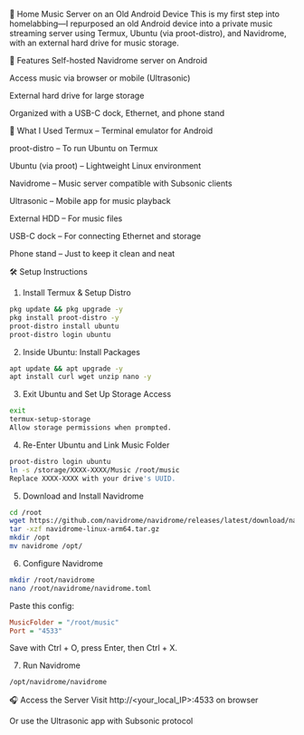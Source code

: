 🎵 Home Music Server on an Old Android Device
This is my first step into homelabbing—I repurposed an old Android device into a private music streaming server using Termux, Ubuntu (via proot-distro), and Navidrome, with an external hard drive for music storage.

🚀 Features
Self-hosted Navidrome server on Android

Access music via browser or mobile (Ultrasonic)

External hard drive for large storage

Organized with a USB-C dock, Ethernet, and phone stand

🧰 What I Used
Termux – Terminal emulator for Android

proot-distro – To run Ubuntu on Termux

Ubuntu (via proot) – Lightweight Linux environment

Navidrome – Music server compatible with Subsonic clients

Ultrasonic – Mobile app for music playback

External HDD – For music files

USB-C dock – For connecting Ethernet and storage

Phone stand – Just to keep it clean and neat

🛠 Setup Instructions
1. Install Termux & Setup Distro
```bash
pkg update && pkg upgrade -y
pkg install proot-distro -y
proot-distro install ubuntu
proot-distro login ubuntu
```
2. Inside Ubuntu: Install Packages
```bash
apt update && apt upgrade -y
apt install curl wget unzip nano -y
```
3. Exit Ubuntu and Set Up Storage Access
```bash
exit
termux-setup-storage
Allow storage permissions when prompted.
```
4. Re-Enter Ubuntu and Link Music Folder
```bash
proot-distro login ubuntu
ln -s /storage/XXXX-XXXX/Music /root/music
Replace XXXX-XXXX with your drive's UUID.
```
5. Download and Install Navidrome
```bash
cd /root
wget https://github.com/navidrome/navidrome/releases/latest/download/navidrome-linux-arm64.tar.gz
tar -xzf navidrome-linux-arm64.tar.gz
mkdir /opt
mv navidrome /opt/
```
6. Configure Navidrome
```bash
mkdir /root/navidrome
nano /root/navidrome/navidrome.toml
```
Paste this config:

```ini
MusicFolder = "/root/music"
Port = "4533"
```
Save with Ctrl + O, press Enter, then Ctrl + X.

7. Run Navidrome
```bash
/opt/navidrome/navidrome
```
🎧 Access the Server
Visit http://<your_local_IP>:4533 on browser

Or use the Ultrasonic app with Subsonic protocol

